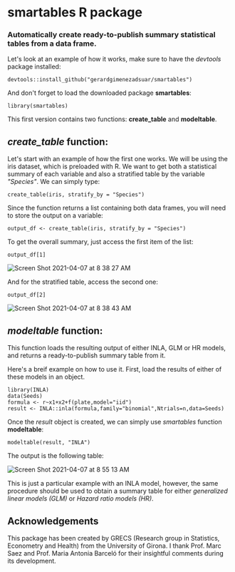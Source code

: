 # smartables R package
### Automatically create ready-to-publish summary statistical tables from a data frame. 

Let's look at an example of how it works, make sure to have the *devtools* package installed:

    devtools::install_github("gerardgimenezadsuar/smartables")

And don't forget to load the downloaded package **smartables**:

    library(smartables)

This first version contains two functions: **create_table** and **modeltable**. 

## *create_table* function:

Let's start with an example of how the first one works. We will be using the iris dataset, which is preloaded with R. We want to get both a statistical summary of each variable and also a stratified table by the variable *"Species"*. We can simply type:

    create_table(iris, stratify_by = "Species")
    
Since the function returns a list containing both data frames, you will need to store the output on a variable:

    output_df <- create_table(iris, stratify_by = "Species")

To get the overall summary, just access the first item of the list:

    output_df[1]


![Screen Shot 2021-04-07 at 8 38 27 AM](https://user-images.githubusercontent.com/48365704/113822164-62d89780-977d-11eb-9d18-00cebc1dc0e0.png)

And for the stratified table, access the second one:

    output_df[2]

![Screen Shot 2021-04-07 at 8 38 43 AM](https://user-images.githubusercontent.com/48365704/113822186-69670f00-977d-11eb-81c0-7c7ef827f56f.png)


## *modeltable* function:
This function loads the resulting output of either INLA, GLM or HR models, and returns a ready-to-publish summary table from it.

Here's a breif example on how to use it. First, load the results of either of these models in an object.
    
    library(INLA)
    data(Seeds)
    formula <- r~x1+x2+f(plate,model="iid")
    result <- INLA::inla(formula,family="binomial",Ntrials=n,data=Seeds)
    
Once the *result* object is created, we can simply use *smartables* function **modeltable**:

    modeltable(result, "INLA")
    
The output is the following table:

![Screen Shot 2021-04-07 at 8 55 13 AM](https://user-images.githubusercontent.com/48365704/113823556-12623980-977f-11eb-93ef-0d331ede6ce0.png)

This is just a particular example with an INLA model, however, the same procedure should be used to obtain a summary table for either *generalized linear models (GLM)* or *Hazard ratio models (HR)*.

## Acknowledgements

This package has been created by GRECS (Research group in Statistics, Econometry and Health) from the University of Girona. I thank Prof. Marc Saez and Prof. Maria Antonia Barceló for their insightful comments during its development.

    
